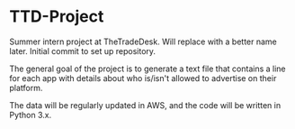 # TTD-Project
Summer intern project at TheTradeDesk. Will replace with a better name later. Initial commit to set up repository.

The general goal of the project is to generate a text file that contains a line for each app with details about who is/isn't allowed to advertise on their platform. 

The data will be regularly updated in AWS, and the code will be written in Python 3.x.